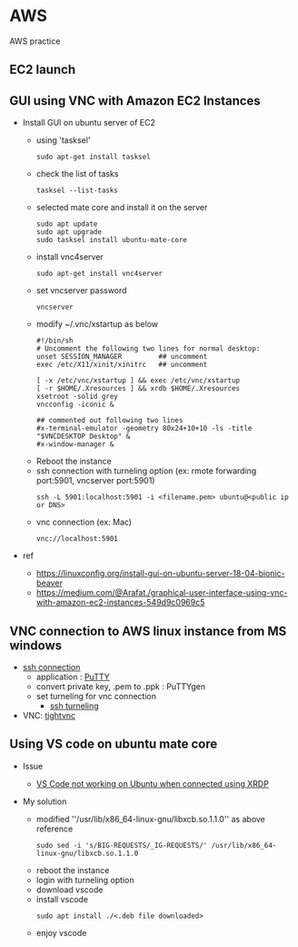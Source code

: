 # AWS
AWS practice

## EC2 launch

## GUI using VNC with Amazon EC2 Instances
- Install GUI on ubuntu server of EC2
  - using 'tasksel'
    ```
    sudo apt-get install tasksel
    ```
  - check the list of tasks
    ```
    tasksel --list-tasks
    ```
  - selected mate core and install it on the server
    ```
    sudo apt update
    sudo apt upgrade
    sudo tasksel install ubuntu-mate-core
    ```
  - install vnc4server
    ```
    sudo apt-get install vnc4server
    ```
  - set vncserver password
    ```
    vncserver
    ```
  - modify ~/.vnc/xstartup as below
    ```
    #!/bin/sh
    # Uncomment the following two lines for normal desktop:
    unset SESSION_MANAGER         ## uncomment
    exec /etc/X11/xinit/xinitrc   ## uncomment

    [ -x /etc/vnc/xstartup ] && exec /etc/vnc/xstartup
    [ -r $HOME/.Xresources ] && xrdb $HOME/.Xresources
    xsetroot -solid grey
    vncconfig -iconic &

    ## commented out following two lines
    #x-terminal-emulator -geometry 80x24+10+10 -ls -title "$VNCDESKTOP Desktop" &
    #x-window-manager &
    ```
  - Reboot the instance
  - ssh connection with turneling option (ex: rmote forwarding port:5901, vncserver port:5901)
    ```
    ssh -L 5901:localhost:5901 -i <filename.pem> ubuntu@<public ip or DNS>
    ```
  - vnc connection (ex: Mac)
    ```
    vnc://localhost:5901
    ```
  
- ref
  - https://linuxconfig.org/install-gui-on-ubuntu-server-18-04-bionic-beaver
  - https://medium.com/@Arafat./graphical-user-interface-using-vnc-with-amazon-ec2-instances-549d9c0969c5


## VNC connection to AWS linux instance from MS windows
- [ssh connection](https://docs.aws.amazon.com/AWSEC2/latest/UserGuide/putty.html)
  - application : [PuTTY](https://www.chiark.greenend.org.uk/~sgtatham/putty/latest.html)
  - convert private key, .pem to .ppk : PuTTYgen
  - set turneling for vnc connection
    - [ssh turneling](https://www.ssh.com/ssh/tunneling/example)
- VNC: [tightvnc](https://docs.aws.amazon.com/AWSEC2/latest/UserGuide/putty.html)

## Using VS code on ubuntu mate core
- Issue
  - [VS Code not working on Ubuntu when connected using XRDP](https://github.com/Microsoft/vscode/issues/3451)

- My solution
  - modified ''/usr/lib/x86_64-linux-gnu/libxcb.so.1.1.0'' as above reference
    ```
    sudo sed -i 's/BIG-REQUESTS/_IG-REQUESTS/' /usr/lib/x86_64-linux-gnu/libxcb.so.1.1.0
    ```
  - reboot the instance
  - login with turneling option
  - download vscode
  - install vscode
    ```
    sudo apt install ./<.deb file downloaded>
    ```
  - enjoy vscode
  
